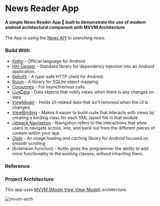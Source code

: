 # News Reader App

#### A simple News Reader App 📱 built to demonstrate the use of modern android architectural component with MVVM Architecture

The App is using the [News API](https://newsapi.org) to searching news.

### Build With
- [Kotlin] - Official language for Android
- [Hilt-Dagger] - Standard library for dependency injection into an Android application.
- [Retrofit] -  A type-safe HTTP client for Android.
- [Room] - A library for SQLite object mapping.
- [Coroutines] - For asynchronous calls.
- [LiveData] - Data objects that notify views when there is any changes on data.
- [ViewModel] - Holds UI-related data that isn't removed when the UI is changed.
- [ViewBinding] - Makes it easier to build code that interacts with views by creating a binding class for each XML layout file in that module.
- [Jetpack Navigation] - Navigation refers to the interactions that allow users to navigate across, into, and back out from the different pieces of content within your app
- [Glide] - An image loading and caching library for Android focused on smooth scrolling
- [Extension Function) - Kotlin gives the programmer the ability to add more functionality to the existing classes, without inheriting them.

### Reference
   [ViewModel]: <https://developer.android.com/topic/libraries/architecture/viewmodel>
   [Jetpack Navigation]: <https://developer.android.com/guide/navigation/>
   [Hilt-Dagger]: <https://dagger.dev/hilt/>
   [DataStore]: <https://developer.android.com/topic/libraries/architecture/datastore>
   [ViewBinding]: <https://developer.android.com/topic/libraries/view-binding>
   [LiveData]: <https://developer.android.com/topic/libraries/architecture/livedata/>
   [Retrofit]: <https://square.github.io/retrofit/>
   [ViewModel]: <https://developer.android.com/topic/libraries/architecture/viewmodel>
   [Glide]: <https://github.com/bumptech/glide>
   [Kotlin]: <https://kotlinlang.org>
   [Coroutines]: <https://kotlinlang.org/docs/coroutines-overview.html>
   [MVVM (Model View View-Model)]: <https://developer.android.com/jetpack/guide#recommended-app-arch>
   [News API]: <https://newsapi.org/>
   [Room]: <https://developer.android.com/training/data-storage/room/>
   
### Project Architecture
This app uses [MVVM (Model View View-Model)] architecture.

![mvvm-arch](https://github.com/dewanganmohit/NewsReader/assets/12555874/81606ff2-b001-4b19-9fc4-f8a433b846a9)

